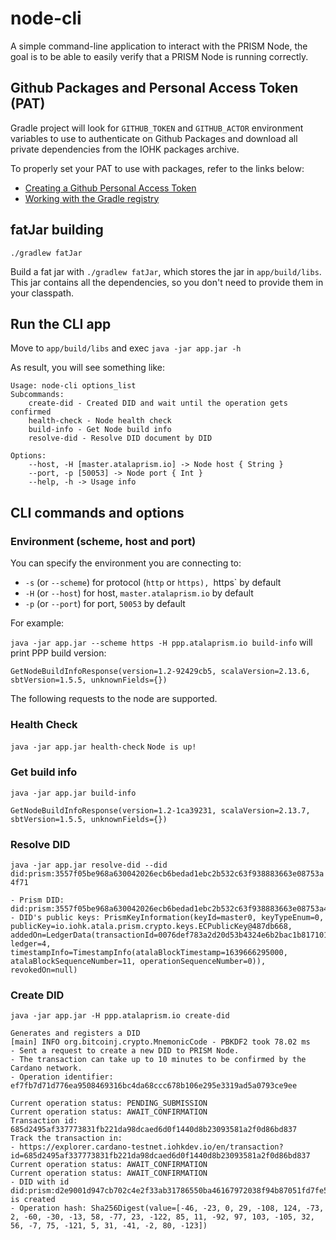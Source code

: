 # node-cli
A simple command-line application to interact with the PRISM Node,
the goal is to be able to easily verify that a PRISM Node is running correctly.

## Github Packages and Personal Access Token (PAT)
Gradle project will look for `GITHUB_TOKEN` and `GITHUB_ACTOR` environment
variables to use to authenticate on Github Packages and download all
private dependencies from the IOHK packages archive.

To properly set your PAT to use with packages, refer to the links below:
- [Creating a Github Personal Access Token](https://docs.github.com/en/github/authenticating-to-github/keeping-your-account-and-data-secure/creating-a-personal-access-token)
- [Working with the Gradle registry](https://docs.github.com/en/packages/working-with-a-github-packages-registry/working-with-the-gradle-registry)

## fatJar building
`./gradlew fatJar`

Build a fat jar with `./gradlew fatJar`, which stores the jar in `app/build/libs`.
This jar contains all the dependencies, so you don't need to provide them in your classpath.

## Run the CLI app
Move to `app/build/libs` and exec
`java -jar app.jar -h`

As result, you will see something like:
```
Usage: node-cli options_list
Subcommands:
    create-did - Created DID and wait until the operation gets confirmed
    health-check - Node health check
    build-info - Get Node build info
    resolve-did - Resolve DID document by DID

Options:
    --host, -H [master.atalaprism.io] -> Node host { String }
    --port, -p [50053] -> Node port { Int }
    --help, -h -> Usage info
```

## CLI commands and options

### Environment (scheme, host and port)
You can specify the environment you are connecting to:
- `-s` (or `--scheme`) for protocol (`http` or `https), `https` by default
- `-H` (or `--host`) for host, `master.atalaprism.io` by default
- `-p` (or `--port`) for port, `50053` by default

For example:

`java -jar app.jar --scheme https -H ppp.atalaprism.io build-info` will print PPP build version:

```
GetNodeBuildInfoResponse(version=1.2-92429cb5, scalaVersion=2.13.6, sbtVersion=1.5.5, unknownFields={})
```

The following requests to the node are supported.

### Health Check

`java -jar app.jar health-check`
```Node is up!```

### Get build info

`java -jar app.jar build-info`
```
GetNodeBuildInfoResponse(version=1.2-1ca39231, scalaVersion=2.13.7, sbtVersion=1.5.5, unknownFields={})
```

### Resolve DID

`java -jar app.jar resolve-did --did did:prism:3557f05be968a630042026ecb6bedad1ebc2b532c63f938883663e08753a4f71`

```
- Prism DID: did:prism:3557f05be968a630042026ecb6bedad1ebc2b532c63f938883663e08753a4f71
- DID's public keys: PrismKeyInformation(keyId=master0, keyTypeEnum=0, publicKey=io.iohk.atala.prism.crypto.keys.ECPublicKey@487db668, addedOn=LedgerData(transactionId=0076def783a2d20d53b4324e6b2bac1b8171011f67f379f863d6994eb713fde9, ledger=4, timestampInfo=TimestampInfo(atalaBlockTimestamp=1639666295000, atalaBlockSequenceNumber=11, operationSequenceNumber=0)), revokedOn=null)
```

### Create DID

`java -jar app.jar -H ppp.atalaprism.io create-did`

```
Generates and registers a DID
[main] INFO org.bitcoinj.crypto.MnemonicCode - PBKDF2 took 78.02 ms
- Sent a request to create a new DID to PRISM Node.
- The transaction can take up to 10 minutes to be confirmed by the Cardano network.
- Operation identifier: ef7fb7d71d776ea9508469316bc4da68ccc678b106e295e3319ad5a0793ce9ee

Current operation status: PENDING_SUBMISSION
Current operation status: AWAIT_CONFIRMATION
Transaction id: 685d2495af337773831fb221da98dcaed6d0f1440d8b23093581a2f0d86bd837
Track the transaction in:
- https://explorer.cardano-testnet.iohkdev.io/en/transaction?id=685d2495af337773831fb221da98dcaed6d0f1440d8b23093581a2f0d86bd837
Current operation status: AWAIT_CONFIRMATION
Current operation status: AWAIT_CONFIRMATION
- DID with id did:prism:d2e9001d947cb702c4e2f33ab31786550ba46167972038f94b87051fd7fe5085 is created
- Operation hash: Sha256Digest(value=[-46, -23, 0, 29, -108, 124, -73, 2, -60, -30, -13, 58, -77, 23, -122, 85, 11, -92, 97, 103, -105, 32, 56, -7, 75, -121, 5, 31, -41, -2, 80, -123])

```
